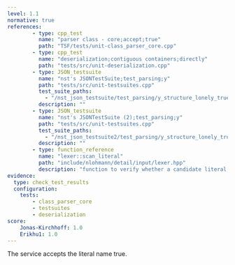 ```yaml
---
level: 1.1
normative: true
references:
        - type: cpp_test
          name: "parser class - core;accept;true"
          path: "TSF/tests/unit-class_parser_core.cpp"
        - type: cpp_test
          name: "deserialization;contiguous containers;directly"
          path: "tests/src/unit-deserialization.cpp"
        - type: JSON_testsuite
          name: "nst's JSONTestSuite;test_parsing;y"
          path: "tests/src/unit-testsuites.cpp"
          test_suite_paths:
            - "/nst_json_testsuite/test_parsing/y_structure_lonely_true.json"
          description: ""  
        - type: JSON_testsuite
          name: "nst's JSONTestSuite (2);test_parsing;y"
          path: "tests/src/unit-testsuites.cpp"
          test_suite_paths:
            - "/nst_json_testsuite2/test_parsing/y_structure_lonely_true.json"
          description: ""
        - type: function_reference
          name: "lexer::scan_literal"
          path: "include/nlohmann/detail/input/lexer.hpp"
          description: "function to verify whether a candidate literal coincides with its expected value; here called with literal_text = ['t','r','u','e']."
evidence:
  type: check_test_results
  configuration:
    tests: 
        - class_parser_core
        - testsuites
        - deserialization
score:
    Jonas-Kirchhoff: 1.0
    Erikhu1: 1.0
---
```


The service accepts the literal name true.